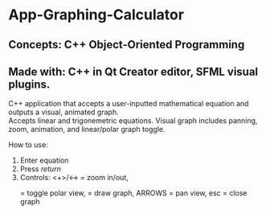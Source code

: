 # App-Graphing-Calculator
## Concepts: C++ Object-Oriented Programming  
## Made with: C++ in Qt Creator editor, SFML visual plugins.

C++ application that accepts a user-inputted mathematical equation and outputs a visual, animated graph.  
Accepts linear and trigonemetric equations. Visual graph includes panning, zoom, animation, and linear/polar graph toggle.

How to use:
1. Enter equation  
2. Press _return_  
3. Controls: <+>/<-> = zoom in/out, <p> = toggle polar view, <d> = draw graph, ARROWS = pan view, esc = close graph
